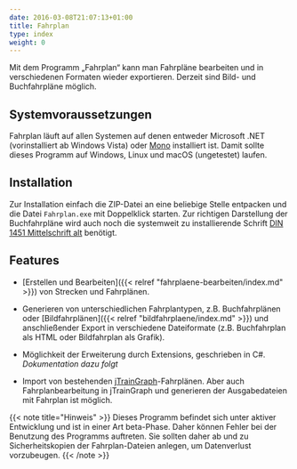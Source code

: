 ```yaml
---
date: 2016-03-08T21:07:13+01:00
title: Fahrplan
type: index
weight: 0
---
```


Mit dem Programm „Fahrplan“ kann man Fahrpläne bearbeiten und in verschiedenen Formaten wieder exportieren. Derzeit sind Bild- und Buchfahrpläne möglich.

## Systemvoraussetzungen

Fahrplan läuft auf allen Systemen auf denen entweder Microsoft .NET (vorinstalliert ab Windows Vista) oder [Mono](http://www.mono-project.com/) installiert ist. Damit sollte dieses Programm auf Windows, Linux und macOS (ungetestet) laufen.

## Installation

Zur Installation einfach die ZIP-Datei an eine beliebige Stelle entpacken und die Datei `Fahrplan.exe` mit Doppelklick starten. Zur richtigen Darstellung der Buchfahrpläne wird auch noch die systemweit zu installierende Schrift [DIN 1451 Mittelschrift alt](http://www.peter-wiegel.de/alteDin1451.html) benötigt.

## Features

- [Erstellen und Bearbeiten]({{< relref "fahrplaene-bearbeiten/index.md" >}}) von Strecken und Fahrplänen.

- Generieren von unterschiedlichen Fahrplantypen, z.B. Buchfahrplänen oder [Bildfahrplänen]({{< relref "bildfahrplaene/index.md" >}}) und anschließender Export in verschiedene Dateiformate (z.B. Buchfahrplan als HTML oder Bildfahrplan als Grafik).

- Möglichkeit der Erweiterung durch Extensions, geschrieben in C#. *Dokumentation dazu folgt*

- Import von bestehenden [jTrainGraph](http://kinzigtalbahn.bplaced.net/homepage/programme.html)-Fahrplänen. Aber auch Fahrplanbearbeitung in jTrainGraph und generieren der Ausgabedateien mit Fahrplan ist möglich.

{{< note title="Hinweis" >}}
Dieses Programm befindet sich unter aktiver Entwicklung und ist in einer Art beta-Phase. Daher können Fehler bei der Benutzung des Programms auftreten. Sie sollten daher ab und zu Sicherheitskopien der Fahrplan-Dateien anlegen, um Datenverlust vorzubeugen.
{{< /note >}}
